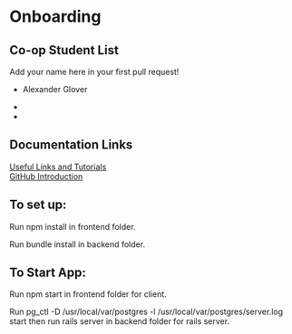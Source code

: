 # Onboarding

## Co-op Student List
Add your name here in your first pull request!

- Alexander Glover

-

-

## Documentation Links

[Useful Links and Tutorials](tutorials/tutorials.md)  
[GitHub Introduction](tutorials/github.md)

## To set up:
Run npm install in frontend folder.

Run bundle install in backend folder.

## To Start App:
Run npm start in frontend folder for client.

Run pg_ctl -D /usr/local/var/postgres -l /usr/local/var/postgres/server.log start then run rails server in backend folder for rails server.
